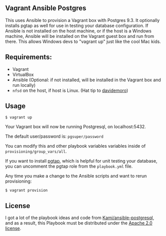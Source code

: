 

## Vagrant Ansible Postgres

This uses Ansible to provision a Vagrant box with Postgres 9.3. It optionally installs pgtap as well for use in testing your database configuration.
If Ansible is not installed on the host machine, or if the host is a Windows machine, Ansible will be installed on the Vagrant guest box and run from there. This allows Windows devs to "vagrant up" just like the cool Mac kids.

## Requirements:

* Vagrant
* VirtualBox
* Ansible (Optional: if not installed, will be installed in the Vagrant box and run locally)
* `nfsd` on the host, if host is Linux. (Hat tip to [davidemoro](https://github.com/Taytay/vagrant-ansible-postgres/issues/1))

## Usage

```
$ vagrant up
```


Your Vagrant box will now be running Postgresql, on localhost:5432.

The default user/password is: `pgsuper/password`

You can modify this and other playbook variables variables inside of `provisioning/group_vars/all`.

If you want to install [pgtap](http://pgtap.org/), which is helpful for unit testing your database, you can uncomment the pgtap role from the `playbook.yml` file.

Any time you make a change to the Ansible scripts and want to rerun provisioning:

```
$ vagrant provision
```


## License

I got a lot of the playbook ideas and code from [Kami/ansible-postgresql](https://github.com/Kami/ansible-postgresql), and as a result, this Playbook must be distributed under the
[Apache 2.0 license](http://www.apache.org/licenses/LICENSE-2.0.html).


